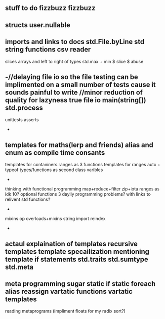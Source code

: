 stuff to do fizzbuzz
fizzbuzz
-
structs
user.nullable
-
imports and links to docs
std.File.byLine
std string functions
csv reader
-
slices
arrays and left to right of types
std.max + min
$
slice $ abuse

-//delaying file io so the file testing can be implimented on a small number of tests cause it sounds painful to write
//minor reduction of quality for lazyness
true file io
main(string[])
std.process
-
unittests
asserts

-
templates for maths(lerp and friends)
alias and enum as compile time consants
-
templates for contaniners
ranges as 3 functions
templates for ranges
auto + typeof
types/functions as second class varibles

-
thinking with functional programming
map+reduce+filter
zip+iota
ranges as idk 10? optional functions
3 dayily programming problems? with links to relivent std functions?

-
mixins
op overloads+mixins
string import
reindex

-
actaul explaination of templates
recursive templates
template specailization
mentioning template if statements
std.traits
std.sumtype
std.meta
-
meta programming sugar
static if
static foreach
alias reassign
vartatic functions
vartatic templates
-
reading metaprograms (impliment floats for my radix sort?)